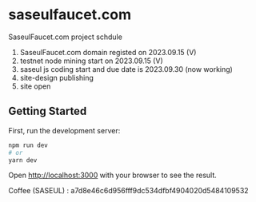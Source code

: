 # saseulfaucet.com
SaseulFaucet.com project schdule

1) SaseulFaucet.com domain registed on 2023.09.15 (V)
2) testnet node mining start on 2023.09.15 (V)
3) saseul js coding start and due date is 2023.09.30 (now working)
4) site-design publishing
5) site open


## Getting Started

First, run the development server:

```bash
npm run dev
# or
yarn dev
```

Open [http://localhost:3000](http://localhost:3000) with your browser to see the result.



Coffee (SASEUL) : a7d8e46c6d956fff9dc534dfbf4904020d5484109532

